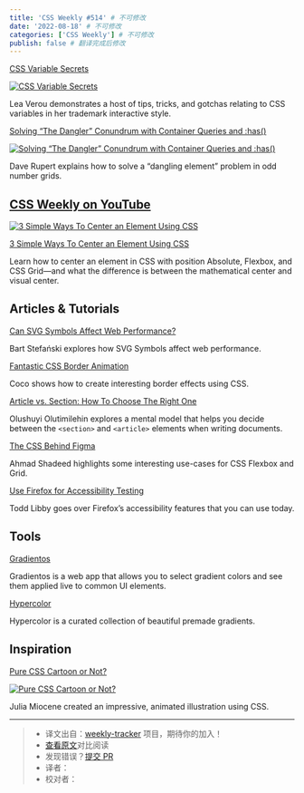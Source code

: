 ```yaml
---
title: 'CSS Weekly #514' # 不可修改
date: '2022-08-18' # 不可修改
categories: ['CSS Weekly'] # 不可修改
publish: false # 翻译完成后修改
---
```


[CSS Variable Secrets](https://www.youtube.com/watch?v=ZuZizqDF4q8?utm_source=CSS-Weekly&utm_campaign=Issue-514&utm_medium=web)

[![CSS Variable Secrets](https://css-weekly.com/wp-content/uploads/2022/07/css-variable-secrets.jpg)](https://www.youtube.com/watch?v=ZuZizqDF4q8?utm_source=CSS-Weekly&utm_campaign=Issue-514&utm_medium=web)

<!--以上是预览信息，图片一张或限制百字左右，前者优先，全文请使用二级及以下标题-->
<!-- more -->

Lea Verou demonstrates a host of tips, tricks, and gotchas relating to CSS variables in her trademark interactive style.

[Solving “The Dangler” Conundrum with Container Queries and :has()](https://daverupert.com/2022/07/solving-the-dangler-conundrum-with-has-and-container-queries/?utm_source=CSS-Weekly&utm_campaign=Issue-514&utm_medium=web)

[![Solving “The Dangler” Conundrum with Container Queries and :has()](https://css-weekly.com/wp-content/uploads/2022/07/solving-the-dangler-conundrum-with-has-and-container-queries.png)](https://daverupert.com/2022/07/solving-the-dangler-conundrum-with-has-and-container-queries/?utm_source=CSS-Weekly&utm_campaign=Issue-514&utm_medium=web)

Dave Rupert explains how to solve a “dangling element” problem in odd number grids.

## [CSS Weekly on YouTube](https://www.youtube.com/c/CSSWeekly)

[![3 Simple Ways To Center an Element Using CSS](https://css-weekly.com/wp-content/uploads/2022/07/3-simple-ways-to-center-an-element-using-css.jpg)](https://youtu.be/54XxWwwFZtw?utm_source=CSS-Weekly&utm_campaign=Issue-514&utm_medium=web)

[3 Simple Ways To Center an Element Using CSS](https://youtu.be/54XxWwwFZtw?utm_source=CSS-Weekly&utm_campaign=Issue-514&utm_medium=web)

Learn how to center an element in CSS with position Absolute, Flexbox, and CSS Grid—and what the difference is between the mathematical center and visual center.

## Articles & Tutorials

[Can SVG Symbols Affect Web Performance?](https://bstefanski.com/can-svg-symbols-affect-web-performance?utm_source=CSS-Weekly&utm_campaign=Issue-514&utm_medium=web)

Bart Stefański explores how SVG Symbols affect web performance.

[Fantastic CSS Border Animation](https://dev.to/chokcoco/fantastic-css-border-animation-5166?utm_source=CSS-Weekly&utm_campaign=Issue-514&utm_medium=web)

Coco shows how to create interesting border effects using CSS.

[Article vs. Section: How To Choose The Right One](https://www.smashingmagazine.com/2022/07/article-section-elements-accessibility/?utm_source=CSS-Weekly&utm_campaign=Issue-514&utm_medium=web)

Olushuyi Olutimilehin explores a mental model that helps you decide between the `<section>` and `<article>` elements when writing documents.

[The CSS Behind Figma](https://ishadeed.com/article/figma-css/?utm_source=CSS-Weekly&utm_campaign=Issue-514&utm_medium=web)

Ahmad Shadeed highlights some interesting use-cases for CSS Flexbox and Grid.

[Use Firefox for Accessibility Testing](https://www.a11yproject.com/posts/using-firefox-for-accessibility-testing/?utm_source=CSS-Weekly&utm_campaign=Issue-514&utm_medium=web)

Todd Libby goes over Firefox’s accessibility features that you can use today.

## Tools

[Gradientos](https://www.gradientos.app/?utm_source=CSS-Weekly&utm_campaign=Issue-514&utm_medium=web)

Gradientos is a web app that allows you to select gradient colors and see them applied live to common UI elements.

[Hypercolor](https://hypercolor.dev/#gradients?utm_source=CSS-Weekly&utm_campaign=Issue-514&utm_medium=web)

Hypercolor is a curated collection of beautiful premade gradients.

## Inspiration

[Pure CSS Cartoon or Not?](https://codepen.io/miocene/pen/PoRbQJM?utm_source=CSS-Weekly&utm_campaign=Issue-514&utm_medium=web)

[![Pure CSS Cartoon or Not?](https://css-weekly.com/wp-content/uploads/2022/07/pure-css-cartoon-or-not.jpg)](https://codepen.io/miocene/pen/PoRbQJM?utm_source=CSS-Weekly&utm_campaign=Issue-514&utm_medium=web)

Julia Miocene created an impressive, animated illustration using CSS.

---
> * 译文出自：[weekly-tracker](https://github.com/FEDarling/weekly-tracker) 项目，期待你的加入！
> * [查看原文](https://css-weekly.com/issue-514/)对比阅读
> * 发现错误？[提交 PR](https://github.com/FEDarling/weekly-tracker/blob/main/weeklys/css_weekly/514)
> * 译者：
> * 校对者：
